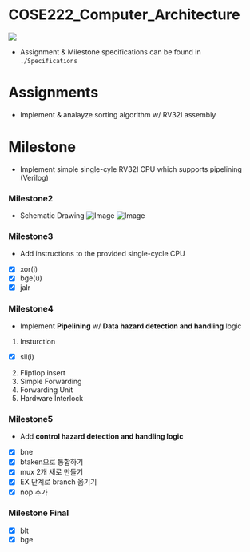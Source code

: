 # COSE222_Computer_Architecture

<img src="https://img.shields.io/badge/RISC_V-283272?style=flat-square&logo=riscv&logoColor=white"/>

- Assignment & Milestone specifications can be found in `./Specifications`

# Assignments
- Implement & analayze sorting algorithm w/ RV32I assembly

# Milestone
- Implement simple single-cyle RV32I CPU which supports pipelining (Verilog) 

### Milestone2
- Schematic Drawing
![Image](https://i.imgur.com/PhQg8mH.png)
![Image](https://i.imgur.com/Z0WgqSQ.png)


### Milestone3
- Add instructions to the provided single-cycle CPU
- [x] xor(i)
- [x] bge(u)
- [X] jalr
  
### Milestone4
- Implement **Pipelining** w/ **Data hazard detection and handling** logic
1. Insturction
- [x] sll(i)
2. Flipflop insert
3. Simple Forwarding
3. Forwarding Unit
4. Hardware Interlock

### Milestone5
- Add **control hazard detection and handling logic**
- [x] bne
- [x] btaken으로 통합하기
- [x] mux 2개 새로 만들기
- [x] EX 단계로 branch 옮기기
- [x] nop 추가

### Milestone Final
- [x] blt
- [x] bge
